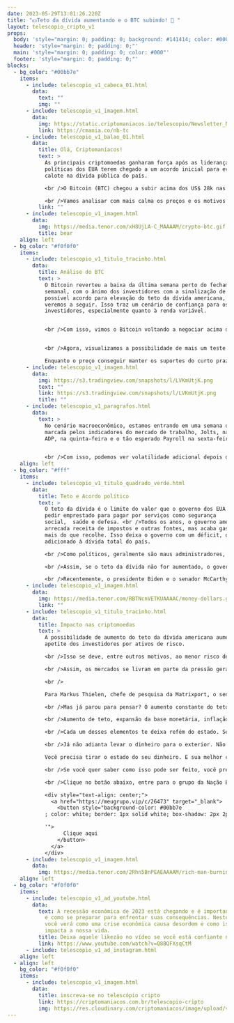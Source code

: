 ```yaml
---
date: 2023-05-29T13:01:26.220Z
title: "💵Teto da dívida aumentando e o BTC subindo! 🤑 "
layout: telescopio_cripto_v1
props:
  body: 'style="margin: 0; padding: 0; background: #141414; color: #000"'
  header: 'style="margin: 0; padding: 0;"'
  main: 'style="margin: 0; padding: 0; color: #000"'
  footer: 'style="margin: 0; padding: 0;"'
blocks:
  - bg_color: "#00bb7e"
    items:
      - include: telescopio_v1_cabeca_01.html
        data:
          text: ""
          img: ""
      - include: telescopio_v1_imagem.html
        data:
          img: https://static.criptomaniacos.io/telescopio/Newsletter_NB.png
          link: https://cmania.co/nb-tc
      - include: telescopio_v1_balao_01.html
        data:
          title: Olá, Criptomaníacos!
          text: >
            As principais criptomoedas ganharam força após as lideranças
            políticas dos EUA terem chegado a um acordo inicial para evitar um
            calote na dívida pública do país. 

            <br />O Bitcoin (BTC) chegou a subir acima dos US$ 28k nas últimas 24 horas e o Ethereum também recuperou o nível de US$ 1.900.

            <br />Vamos analisar com mais calma os preços e os motivos da movimentação.
          link: ""
      - include: telescopio_v1_imagem.html
        data:
          img: https://media.tenor.com/xH8UjLA-C_MAAAAM/crypto-btc.gif
          title: bear
    align: left
  - bg_color: "#f0f0f0"
    items:
      - include: telescopio_v1_titulo_tracinho.html
        data:
          title: Análise do BTC
          text: >
            O Bitcoin reverteu a baixa da última semana perto do fechamento
            semanal, com o ânimo dos investidores com a sinalização de um
            possível acordo para elevação do teto da dívida americana, que
            veremos a seguir. Isso traz um cenário de confiança para os
            investidores, especialmente quanto à renda variável. 


            <br />Com isso, vimos o Bitcoin voltando a negociar acima das médias de 9 e e100p, no gráfico semanal e com uma formação de fundo ascendente. 


            <br />Agora, visualizamos a possibilidade de mais um teste na região dos 30k, 31k… 

            Enquanto o preço conseguir manter os suportes do curto prazo, marcados no gráfico com as linhas amarelas, maiores são as probabilidades do preço buscar as linhas brancas. 
      - include: telescopio_v1_imagem.html
        data:
          img: https://s3.tradingview.com/snapshots/l/LVKmUtjK.png
          text: ""
          link: https://s3.tradingview.com/snapshots/l/LVKmUtjK.png
          title: ""
      - include: telescopio_v1_paragrafos.html
        data:
          text: >
            No cenário macroeconômico, estamos entrando em uma semana que será
            marcada pelos indicadores do mercado de trabalho, Jolts, na quarta,
            ADP, na quinta-feira e o tão esperado Payroll na sexta-feira. 


            <br />Com isso, podemos ver volatilidade adicional depois da metade da semana. 
    align: left
  - bg_color: "#fff"
    items:
      - include: telescopio_v1_titulo_quadrado_verde.html
        data:
          title: Teto e Acordo político
          text: >
            O teto da dívida é o limite do valor que o governo dos EUA pode
            pedir emprestado para pagar por serviços como segurança
            social,  saúde e defesa. <br />Todos os anos, o governo americano
            arrecada receita de impostos e outras fontes, mas acaba gastando
            mais do que recolhe. Isso deixa o governo com um déficit, que é
            adicionado à dívida total do país.

            <br />Como políticos, geralmente são maus administradores, eles acham que aumentar o limite da dívida é a solução, e a verdade é que o esforço real para se diminuir o déficit é questionável.

            <br />Assim, se o teto da dívida não for aumentado, o governo dos EUA entrará em default em suas contas. Um default é quando um país não consegue pagar suas dívidas. Isso seria um evento histórico com consequências catastróficas. <br />Os trabalhadores federais seriam dispensados, os mercados de ações globais entrariam em colapso e a economia dos EUA provavelmente entraria em recessão.

            <br />Recentemente, o presidente Biden e o senador McCarthy, presidente da Câmara, chegaram a um acordo provisório para elevar o teto da dívida em US$ 2T ao longo de dois anos. O acordo inclui várias disposições e compromissos de ambos os lados. 
      - include: telescopio_v1_imagem.html
        data:
          img: https://media.tenor.com/RBTNcnVETKUAAAAC/money-dollars.gif
          link: ""
      - include: telescopio_v1_titulo_tracinho.html
        data:
          title: Impacto nas criptomoedas
          text: >
            A possibilidade de aumento do teto da dívida americana aumentou o
            apetite dos investidores por ativos de risco.

            <br />Isso se deve, entre outros motivos, ao menor risco de um default, que pode ser lido como calote, do governo americano. Ao menos pelos próximos anos. 

            <br />Assim, os mercados se livram em parte da pressão gerada e afastam algumas previsões de desastre econômico.

            <br />

            Para Markus Thielen, chefe de pesquisa da Matrixport, o sentimento de alívio entre os investidores de que um acordo está prestes a ser concluído levou a uma “compra fresca de ativos de risco”. E hoje, para os institucionais e investidores tradicionais, criptomoedas são vistas como ativos de risco.

            <br />Mas já parou para pensar? O aumento constante do teto americano enfraquece o dólar e o poderio econômico dos Estados Unidos. E já voi como isso fortalece o Bitcoin?

            <br />Aumento de teto, expansão da base monetária, inflação, impressão descontrolada de dinheiro…

            <br />Cada um desses elementos te deixa refém do estado. Seja nos EUA ou aqui no Brasil, o sistema financeiro estatal já se mostra indo para o abismo, indo para o ralo.

            <br />Já não adianta levar o dinheiro para o exterior. Não basta tirar o dinheiro do Brasil.

            Você precisa tirar o estado do seu dinheiro. E sua melhor chance é com o Bitcoin!

            <br />Se você quer saber como isso pode ser feito, você precisa participar do evento exclusivo “Nação Bitcoin”, que acontece hoje às 19 horas com o Guilherme Rennó!

            <br />Clique no botão abaixo, entre para o grupo da Nação Bitcoin e se prepare para uma jornada pela liberdade financeira.

            <div style="text-align: center;">
              <a href="https://meugrupo.vip/c/26473" target="_blank">
                <button style="background-color: #00bb7e
            ; color: white; border: 1px solid white; box-shadow: 2px 2px 2px grey; padding: 10px 20px; cursor: pointer; font-size: 16px;" onmouseover="this.style.backgroundColor='#00bb7e

            '">
                  Clique aqui
                </button>
              </a>
            </div>
      - include: telescopio_v1_imagem.html
        data:
          img: https://media.tenor.com/2Rhn5BnPEAEAAAAM/rich-man-burning-money.gif
    align: left
  - bg_color: "#f0f0f0"
    items:
      - include: telescopio_v1_ad_youtube.html
        data:
          text: A recessão econômica de 2023 está chegando e é importante entender o que é
            e como se preparar para enfrentar suas consequências. Neste vídeo,
            você verá como uma crise econômica causa desordem e como isso
            impacta a nossa vida.
          title: Deixa aquele likezão no vídeo se você está confiante no BTC!
          link: https://www.youtube.com/watch?v=Q8BQFXsqCtM
      - include: telescopio_v1_ad_instagram.html
    align: left
  - align: left
    bg_color: "#f0f0f0"
    items:
      - include: telescopio_v1_imagem.html
        data:
          title: inscreva-se no telescópio cripto
          link: https://criptomaniacos.com.br/telescopio-cripto
          img: https://res.cloudinary.com/criptomaniacos/image/upload/v1662133224/telescopio/inscreva-se-telescopio.png
---
```


